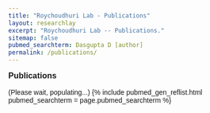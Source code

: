 ```yaml
---
title: "Roychoudhuri Lab - Publications"
layout: researchlay
excerpt: "Roychoudhuri Lab -- Publications."
sitemap: false
pubmed_searchterm: Dasgupta D [author]
permalink: /publications/
---
```

<div style="font-family: Arial, Helvetica, sans-serif">
<h3 style="margin-top:0px">Publications</h3> 
(Please wait, populating...)
{% include pubmed_gen_reflist.html pubmed_searchterm = page.pubmed_searchterm %}
</div>
